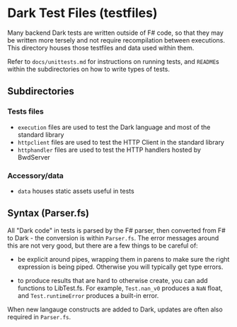 # Dark Test Files (testfiles)

Many backend Dark tests are written outside of F# code, so that they may be
written more tersely and not require recompilation between executions. This
directory houses those testfiles and data used within them.

Refer to `docs/unittests.md` for instructions on running tests, and `README`s
within the subdirectories on how to write types of tests.

## Subdirectories

### Tests files

- `execution` files are used to test the Dark language and most of the standard library
- `httpclient` files are used to test the HTTP Client in the standard library
- `httphandler` files are used to test the HTTP handlers hosted by BwdServer

### Accessory/data

- `data` houses static assets useful in tests

## Syntax (Parser.fs)

All "Dark code" in tests is parsed by the F# parser, then converted from F# to
Dark - the conversion is within `Parser.fs`. The error messages around
this are not very good, but there are a few things to be careful of:

- be explicit around pipes, wrapping them in parens to make sure the right
  expression is being piped. Otherwise you will typically get type errors.

- to produce results that are hard to otherwise create, you can add functions
  to LibTest.fs. For example, `Test.nan_v0` produces a `NaN` float, and
  `Test.runtimeError` produces a built-in error.

When new langauge constructs are added to Dark, updates are often also required
in `Parser.fs`.

